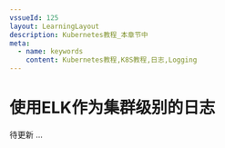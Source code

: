 ```yaml
---
vssueId: 125
layout: LearningLayout
description: Kubernetes教程_本章节中
meta:
  - name: keywords
    content: Kubernetes教程,K8S教程,日志,Logging
---
```


# 使用ELK作为集群级别的日志

<AdSenseTitle/>

待更新 ...
